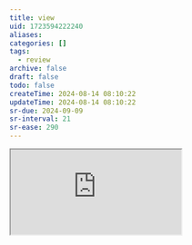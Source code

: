 ```yaml
---
title: view
uid: 1723594222240
aliases:
categories: []
tags:
  - review
archive: false
draft: false
todo: false
createTime: 2024-08-14 08:10:22
updateTime: 2024-08-14 08:10:22
sr-due: 2024-09-09
sr-interval: 21
sr-ease: 290
---
```


<iframe
  class="iframe_full"
  src="https://dict.youdao.com/result?word=view&lang=en"
>
</iframe>
